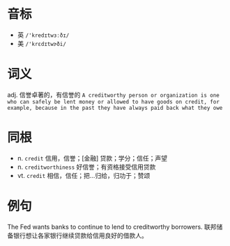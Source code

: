 # 音标

- 英 `/'kredɪtwɜːðɪ/`
- 美 `/'krɛdɪtwɝði/`

# 词义

adj. 信誉卓著的，有信誉的
`A creditworthy person or organization is one who can safely be lent money or allowed to have goods on credit, for example, because in the past they have always paid back what they owe`

# 同根

- n. `credit` 信用，信誉；[金融] 贷款；学分；信任；声望
- n. `creditworthiness` 好信誉；有资格接受信用贷款
- vt. `credit` 相信，信任；把…归给，归功于；赞颂

# 例句

The Fed wants banks to continue to lend to creditworthy borrowers.
联邦储备银行想让各家银行继续贷款给信用良好的借款人。


